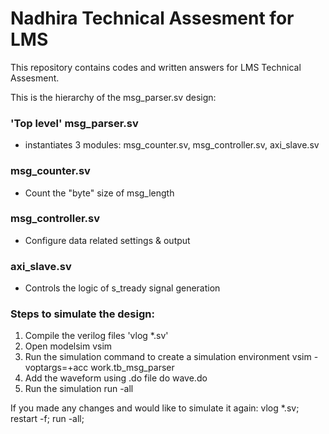 # Nadhira Technical Assesment for LMS

This repository contains codes and written answers for LMS Technical Assesment.

This is the hierarchy of the msg_parser.sv design:
### 'Top level' msg_parser.sv
+ instantiates 3 modules: msg_counter.sv, msg_controller.sv, axi_slave.sv
### msg_counter.sv
+ Count the "byte" size of msg_length
### msg_controller.sv	
+ Configure data related settings & output
### axi_slave.sv
+ Controls the logic of s_tready signal generation

### Steps to simulate the design: ####
1. Compile the verilog files
'vlog *.sv'
2. Open modelsim
			vsim
3. Run the simulation command to create a simulation environment
			vsim -voptargs=+acc work.tb_msg_parser
4. Add the waveform using .do file
			do wave.do
5. Run the simulation
			run -all
			
If you made any changes and would like to simulate it again:
vlog *.sv; restart -f; run -all;


 
